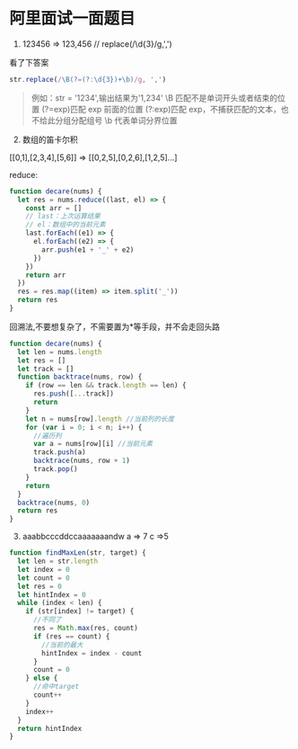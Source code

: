 # 阿里面试一面题目

1. 123456 => 123,456
   //
   replace(/\d{3}/g,',')

看了下答案

```js
str.replace(/\B(?=(?:\d{3})+\b)/g, ',')
```

> 例如：str = '1234',输出结果为'1,234'
> \B 匹配不是单词开头或者结束的位置
> (?=exp)匹配 exp 前面的位置
> (?:exp)匹配 exp，不捕获匹配的文本，也不给此分组分配组号
> \b 代表单词分界位置

2. 数组的笛卡尔积

[[0,1],[2,3,4],[5,6]] => [[0,2,5],[0,2,6],[1,2,5]...]

reduce:

```js
function decare(nums) {
  let res = nums.reduce((last, el) => {
    const arr = []
    // last：上次运算结果
    // el：数组中的当前元素
    last.forEach((e1) => {
      el.forEach((e2) => {
        arr.push(e1 + '_' + e2)
      })
    })
    return arr
  })
  res = res.map((item) => item.split('_'))
  return res
}
```

回溯法,不要想复杂了，不需要置为\*等手段，并不会走回头路

```js
function decare(nums) {
  let len = nums.length
  let res = []
  let track = []
  function backtrace(nums, row) {
    if (row == len && track.length == len) {
      res.push([...track])
      return
    }
    let n = nums[row].length //当前列的长度
    for (var i = 0; i < n; i++) {
      //遍历列
      var a = nums[row][i] //当前元素
      track.push(a)
      backtrace(nums, row + 1)
      track.pop()
    }
    return
  }
  backtrace(nums, 0)
  return res
}
```

3. aaabbcccddccaaaaaaandw a => 7 c =>5

```js
function findMaxLen(str, target) {
  let len = str.length
  let index = 0
  let count = 0
  let res = 0
  let hintIndex = 0
  while (index < len) {
    if (str[index] != target) {
      //不同了
      res = Math.max(res, count)
      if (res == count) {
        //当前的最大
        hintIndex = index - count
      }
      count = 0
    } else {
      //命中target
      count++
    }
    index++
  }
  return hintIndex
}
```
